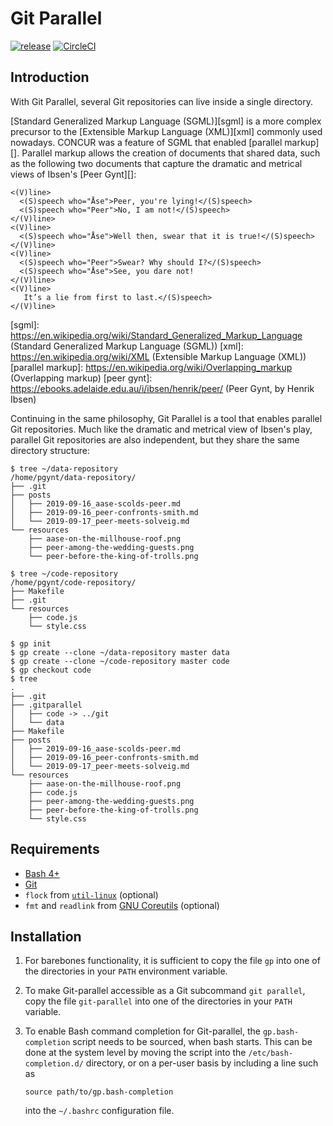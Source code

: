 # Git Parallel
[![release](https://img.shields.io/github/release/witiko/git-parallel.svg)][release]
[![CircleCI](https://circleci.com/gh/Witiko/git-parallel/tree/master.svg?style=shield)][CircleCI]

 [CircleCI]: https://circleci.com/gh/Witiko/git-parallel/tree/master "CircleCI"
 [release]:  https://github.com/Witiko/git-parallel/releases/latest  "Releases · Witiko/git-parallel"

## Introduction

With Git Parallel, several Git repositories can live inside a single directory.

[Standard Generalized Markup Language (SGML)][sgml] is a more complex precursor
to the [Extensible Markup Language (XML)][xml] commonly used nowadays. CONCUR
was a feature of SGML that enabled [parallel markup][]. Parallel markup allows
the creation of documents that shared data, such as the following two documents
that capture the dramatic and metrical views of Ibsen's [Peer Gynt][]:

    <(V)line>
      <(S)speech who="Åse">Peer, you're lying!</(S)speech>
      <(S)speech who="Peer">No, I am not!</(S)speech>
    </(V)line>
    <(V)line>
      <(S)speech who="Åse">Well then, swear that it is true!</(S)speech>
    </(V)line>
    <(V)line>
      <(S)speech who="Peer">Swear? Why should I?</(S)speech>
      <(S)speech who="Åse">See, you dare not!
    </(V)line>
    <(V)line>
       It’s a lie from first to last.</(S)speech>
    </(V)line>

 [sgml]: https://en.wikipedia.org/wiki/Standard_Generalized_Markup_Language (Standard Generalized Markup Language (SGML))
 [xml]: https://en.wikipedia.org/wiki/XML (Extensible Markup Language (XML))
 [parallel markup]: https://en.wikipedia.org/wiki/Overlapping_markup (Overlapping markup)
 [peer gynt]: https://ebooks.adelaide.edu.au/i/ibsen/henrik/peer/ (Peer Gynt, by Henrik Ibsen)

Continuing in the same philosophy, Git Parallel is a tool that enables parallel
Git repositories. Much like the dramatic and metrical view of Ibsen's play,
parallel Git repositories are also independent, but they share the same
directory structure:

    $ tree ~/data-repository
    /home/pgynt/data-repository/
    ├── .git
    ├── posts
    │   ├── 2019-09-16_aase-scolds-peer.md
    │   ├── 2019-09-16_peer-confronts-smith.md
    │   └── 2019-09-17_peer-meets-solveig.md
    └── resources
        ├── aase-on-the-millhouse-roof.png
        ├── peer-among-the-wedding-guests.png
        └── peer-before-the-king-of-trolls.png

    $ tree ~/code-repository
    /home/pgynt/code-repository/
    ├── Makefile
    ├── .git
    └── resources
        ├── code.js
        └── style.css

    $ gp init
    $ gp create --clone ~/data-repository master data
    $ gp create --clone ~/code-repository master code
    $ gp checkout code
    $ tree
    .
    ├── .git
    ├── .gitparallel
    │   ├── code -> ../git
    │   └── data
    ├── Makefile
    ├── posts
    │   ├── 2019-09-16_aase-scolds-peer.md
    │   ├── 2019-09-16_peer-confronts-smith.md
    │   └── 2019-09-17_peer-meets-solveig.md
    └── resources
        ├── aase-on-the-millhouse-roof.png
        ├── code.js
        ├── peer-among-the-wedding-guests.png
        ├── peer-before-the-king-of-trolls.png
        └── style.css

## Requirements

 * [Bash 4+][bash]
 * [Git][]
 * `flock` from [`util-linux`](/karelzak/util-linux) (optional)
 * `fmt` and `readlink` from [GNU Coreutils][] (optional)

 [bash]: https://www.gnu.org/software/bash/ (GNU Bash)
 [GIT]: https://git-scm.com/ (Git)
 [gnu coreutils]: http://www.gnu.org/software/coreutils/coreutils.html (Coreutils – GNU core utilities)

## Installation

 1. For barebones functionality, it is sufficient to copy the file `gp` into
    one of the directories in your `PATH` environment variable.
 2. To make Git-parallel accessible as a Git subcommand `git parallel`, copy
    the file `git-parallel` into one of the directories in your `PATH` variable.
 3. To enable Bash command completion for Git-parallel, the
    `gp.bash-completion` script needs to be sourced, when bash starts. This can
    be done at the system level by moving the script into the
    `/etc/bash-completion.d/` directory, or on a per-user basis by including a
    line such as

        source path/to/gp.bash-completion

    into the `~/.bashrc` configuration file.
